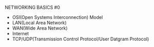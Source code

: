 NETWORKING BASICS #0

- OSI(Open Systems Interconnection) Model
- LAN(Local Area Network)
- WAN(Wide Area Network)
- Internet
- TCP/UDP(Transmission Control Protocol/User Datgram Protocol)
